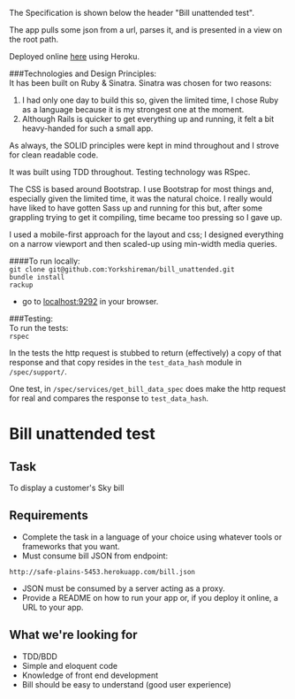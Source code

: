 The Specification is shown below the header "Bill unattended test".  

The app pulls some json from a url, parses it, and is presented in a view on the root path.    

Deployed online [here](https://bill-unattended.herokuapp.com/) using Heroku.  

###Technologies and Design Principles:   
It has been built on Ruby & Sinatra. Sinatra was chosen for two reasons:  
1. I had only one day to build this so, given the limited time, I chose Ruby as a language because it is my strongest one at the moment.  
2. Although Rails is quicker to get everything up and running, it felt a bit heavy-handed for such a small app.  

As always, the SOLID principles were kept in mind throughout and I strove for clean readable code.  

It was built using TDD throughout. Testing technology was RSpec.  

The CSS is based around Bootstrap. I use Bootstrap for most things and, especially given the limited time, it was the natural choice. I really would have liked to have gotten Sass up and running for this but, after some grappling trying to get it compiling, time became too pressing so I gave up.  

I used a mobile-first approach for the layout and css; I designed everything on a narrow viewport and then scaled-up using min-width media queries.  

####To run locally:  
`git clone git@github.com:Yorkshireman/bill_unattended.git`  
`bundle install`  
`rackup`  
- go to [localhost:9292](http://localhost:9292) in your browser.  

###Testing:  
To run the tests:  
`rspec`  

In the tests the http request is stubbed to return (effectively) a copy of that response and that copy resides in the `test_data_hash` module in `/spec/support/`.  

One test, in `/spec/services/get_bill_data_spec` does make the http request for real and compares the response to `test_data_hash`.  
  

# Bill unattended test

## Task

To display a customer's Sky bill

## Requirements

* Complete the task in a language of your choice using whatever tools or frameworks that you want.
* Must consume bill JSON from endpoint: 
```
http://safe-plains-5453.herokuapp.com/bill.json
```
* JSON must be consumed by a server acting as a proxy.
* Provide a README on how to run your app or, if you deploy it online, a URL to your app. 

## What we're looking for

* TDD/BDD
* Simple and eloquent code
* Knowledge of front end development
* Bill should be easy to understand (good user experience)